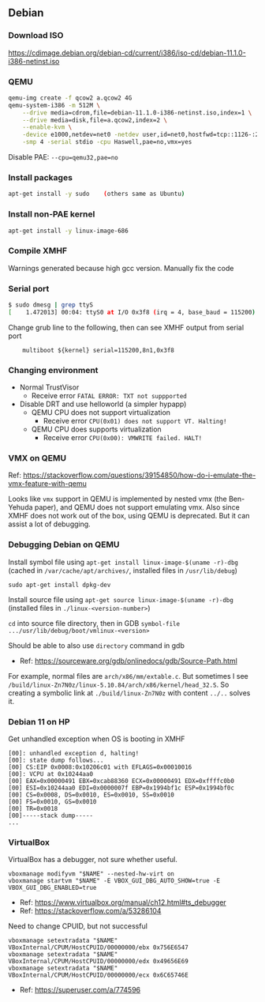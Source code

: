 ## Debian

### Download ISO
<https://cdimage.debian.org/debian-cd/current/i386/iso-cd/debian-11.1.0-i386-netinst.iso>

### QEMU
```sh
qemu-img create -f qcow2 a.qcow2 4G
qemu-system-i386 -m 512M \
	--drive media=cdrom,file=debian-11.1.0-i386-netinst.iso,index=1 \
	--drive media=disk,file=a.qcow2,index=2 \
	--enable-kvm \
	-device e1000,netdev=net0 -netdev user,id=net0,hostfwd=tcp::1126-:22 \
	-smp 4 -serial stdio -cpu Haswell,pae=no,vmx=yes
```

Disable PAE: `--cpu=qemu32,pae=no`

### Install packages
```sh
apt-get install -y sudo    (others same as Ubuntu)
```

### Install non-PAE kernel
```sh
apt-get install -y linux-image-686
```

### Compile XMHF
Warnings generated because high gcc version. Manually fix the code

### Serial port
```sh
$ sudo dmesg | grep ttyS
[    1.472013] 00:04: ttyS0 at I/O 0x3f8 (irq = 4, base_baud = 115200) is a 16550A
```

Change grub line to the following, then can see XMHF output from serial port
```
	multiboot ${kernel} serial=115200,8n1,0x3f8
```

### Changing environment
* Normal TrustVisor
	* Receive error `FATAL ERROR: TXT not suppported`
* Disable DRT and use helloworld (a simpler hypapp)
	* QEMU CPU does not support virtualization
		* Receive error `CPU(0x01) does not support VT. Halting!`
	* QEMU CPU does supports virtualization
		* Receive error `CPU(0x00): VMWRITE failed. HALT!`

### VMX on QEMU
Ref:
<https://stackoverflow.com/questions/39154850/how-do-i-emulate-the-vmx-feature-with-qemu>

Looks like `vmx` support in QEMU is implemented by nested vmx (the Ben-Yehuda
paper), and QEMU does not support emulating vmx. Also since XMHF does not work
out of the box, using QEMU is deprecated. But it can assist a lot of debugging.

### Debugging Debian on QEMU

Install symbol file using `apt-get install linux-image-$(uname -r)-dbg`
(cached in `/var/cache/apt/archives/`, installed files in `/usr/lib/debug`)

`sudo apt-get install dpkg-dev`

Install source file using `apt-get source linux-image-$(uname -r)-dbg`
(installed files in `./linux-<version-number>`)

`cd` into source file directory, then in GDB
`symbol-file .../usr/lib/debug/boot/vmlinux-<version>`

Should be able to also use `directory` command in gdb
* Ref: <https://sourceware.org/gdb/onlinedocs/gdb/Source-Path.html>

For example, normal files are `arch/x86/mm/extable.c`. But sometimes I see
`/build/linux-Zn7N0z/linux-5.10.84/arch/x86/kernel/head_32.S`. So creating
a symbolic link at `./build/linux-Zn7N0z` with content `../..` solves it.

### Debian 11 on HP

Get unhandled exception when OS is booting in XMHF
```
[00]: unhandled exception d, halting!
[00]: state dump follows...
[00] CS:EIP 0x0008:0x10206c01 with EFLAGS=0x00010016
[00]: VCPU at 0x10244aa0
[00] EAX=0x00000491 EBX=0xcab88360 ECX=0x00000491 EDX=0xffffc0b0
[00] ESI=0x10244aa0 EDI=0x0000007f EBP=0x1994bf1c ESP=0x1994bf0c
[00] CS=0x0008, DS=0x0010, ES=0x0010, SS=0x0010
[00] FS=0x0010, GS=0x0010
[00] TR=0x0018
[00]-----stack dump-----
...
```

### VirtualBox

VirtualBox has a debugger, not sure whether useful.

```
vboxmanage modifyvm "$NAME" --nested-hw-virt on
vboxmanage startvm "$NAME" -E VBOX_GUI_DBG_AUTO_SHOW=true -E VBOX_GUI_DBG_ENABLED=true
```

* Ref: <https://www.virtualbox.org/manual/ch12.html#ts_debugger>
* Ref: <https://stackoverflow.com/a/53286104>

Need to change CPUID, but not successful

```
vboxmanage setextradata "$NAME" VBoxInternal/CPUM/HostCPUID/00000000/ebx 0x756E6547
vboxmanage setextradata "$NAME" VBoxInternal/CPUM/HostCPUID/00000000/edx 0x49656E69
vboxmanage setextradata "$NAME" VBoxInternal/CPUM/HostCPUID/00000000/ecx 0x6C65746E
```
* Ref: <https://superuser.com/a/774596>

